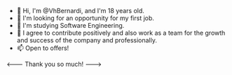 - 👋 Hi, I'm @VhBernardi, and I'm 18 years old.
- 👀 I'm looking for an opportunity for my first job.
- 🌱 I'm studying Software Engineering.
- 💞️ I agree to contribute positively and also work as a team for the growth and success of the company and professionally.
- 📫 Open to offers!

<--- Thank you so much! --->
